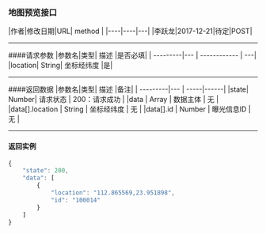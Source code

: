 ### 地图预览接口

|作者|修改日期|URL| method |
|----|----|---|
|李跃龙|2017-12-21|待定|POST|

------------

####请求参数
|参数名|类型| 描述 |是否必填|
| ---------|--- | ------------ | ---|
|location| String| 坐标经纬度 |是|

-------------------------------
####返回数据
|参数名|类型| 描述 |备注|
| ---------|--- | -----|------|
|state| Number| 请求状态 | 200：请求成功 |
|data | Array | 数据主体 | 无 |
|data[].location | String | 坐标经纬度 | 无 |
|data[].id | Number | 曝光信息ID | 无 |

-------------------------------------
#### 返回实例
```javascript
{
    "state": 200,
    "data": [
        {
            "location": "112.865569,23.951898",
            "id": "100014"
        }
    ]
}
```
